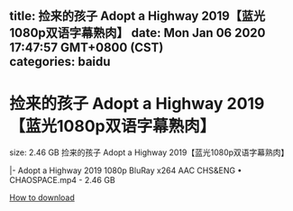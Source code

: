 
title: 捡来的孩子 Adopt a Highway 2019【蓝光1080p双语字幕熟肉】
date: Mon Jan 06 2020 17:47:57 GMT+0800 (CST)    
categories: baidu
---

# 捡来的孩子 Adopt a Highway 2019【蓝光1080p双语字幕熟肉】
size: 2.46 GB
 捡来的孩子 Adopt a Highway 2019【蓝光1080p双语字幕熟肉】
 
|- Adopt a Highway 2019 1080p BluRay x264 AAC CHS&ENG • CHAOSPACE.mp4 - 2.46 GB

[How to download](https://bpcam.bemobtrk.com/go/2ceec3aa-1ca2-46d6-b9ff-aaa5c184517c?jno=4929)